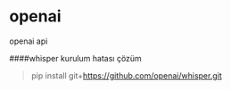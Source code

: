 # openai
openai api

####whisper kurulum hatası çözüm
>pip install git+https://github.com/openai/whisper.git
